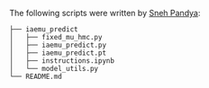 The following scripts were written by [Sneh Pandya](https://github.com/snehjp2):

```
├── iaemu_predict
│   ├── fixed_mu_hmc.py
│   ├── iaemu_predict.py
│   ├── iaemu_predict.pt
│   ├── instructions.ipynb
│   └── model_utils.py
└── README.md
```
